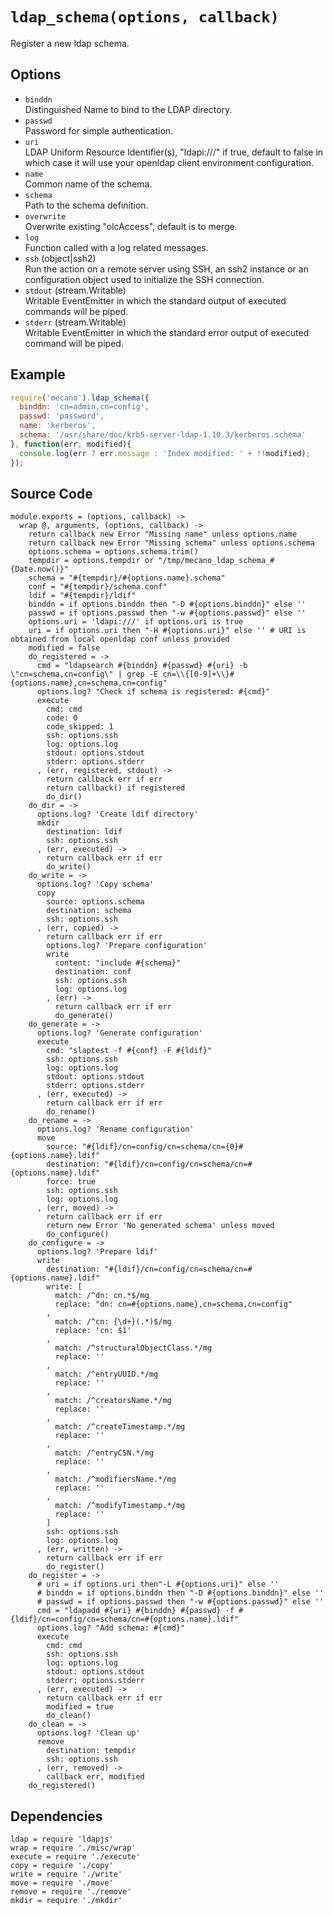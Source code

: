 
# `ldap_schema(options, callback)`

Register a new ldap schema.

## Options

*   `binddn`   
    Distinguished Name to bind to the LDAP directory.   
*   `passwd`   
    Password for simple authentication.   
*   `uri`   
    LDAP Uniform Resource Identifier(s), "ldapi:///" if true, default to false
    in which case it will use your openldap client environment configuration.   
*   `name`   
    Common name of the schema.   
*   `schema`   
    Path to the schema definition.   
*   `overwrite`   
    Overwrite existing "olcAccess", default is to merge.   
*   `log`   
    Function called with a log related messages.   
*   `ssh` (object|ssh2)   
    Run the action on a remote server using SSH, an ssh2 instance or an
    configuration object used to initialize the SSH connection.   
*   `stdout` (stream.Writable)   
    Writable EventEmitter in which the standard output of executed commands will
    be piped.   
*   `stderr` (stream.Writable)   
    Writable EventEmitter in which the standard error output of executed command
    will be piped.   

## Example

```js
require('mecano').ldap_schema({
  binddn: 'cn=admin,cn=config',
  passwd: 'password',
  name: 'kerberos',
  schema: '/usr/share/doc/krb5-server-ldap-1.10.3/kerberos.schema'
}, function(err, modified){
  console.log(err ? err.message : 'Index modified: ' + !!modified);
});
```

## Source Code

    module.exports = (options, callback) ->
      wrap @, arguments, (options, callback) ->
        return callback new Error "Missing name" unless options.name
        return callback new Error "Missing schema" unless options.schema
        options.schema = options.schema.trim()
        tempdir = options.tempdir or "/tmp/mecano_ldap_schema_#{Date.now()}"
        schema = "#{tempdir}/#{options.name}.schema"
        conf = "#{tempdir}/schema.conf"
        ldif = "#{tempdir}/ldif"
        binddn = if options.binddn then "-D #{options.binddn}" else ''
        passwd = if options.passwd then "-w #{options.passwd}" else ''
        options.uri = 'ldapi:///' if options.uri is true
        uri = if options.uri then "-H #{options.uri}" else '' # URI is obtained from local openldap conf unless provided
        modified = false
        do_registered = ->
          cmd = "ldapsearch #{binddn} #{passwd} #{uri} -b \"cn=schema,cn=config\" | grep -E cn=\\{[0-9]+\\}#{options.name},cn=schema,cn=config"
          options.log? "Check if schema is registered: #{cmd}"
          execute
            cmd: cmd
            code: 0
            code_skipped: 1
            ssh: options.ssh
            log: options.log
            stdout: options.stdout
            stderr: options.stderr
          , (err, registered, stdout) ->
            return callback err if err
            return callback() if registered
            do_dir()
        do_dir = ->
          options.log? 'Create ldif directory'
          mkdir
            destination: ldif
            ssh: options.ssh
          , (err, executed) ->
            return callback err if err
            do_write()
        do_write = ->
          options.log? 'Copy schema'
          copy
            source: options.schema
            destination: schema
            ssh: options.ssh
          , (err, copied) ->
            return callback err if err
            options.log? 'Prepare configuration'
            write
              content: "include #{schema}"
              destination: conf
              ssh: options.ssh
              log: options.log
            , (err) ->
              return callback err if err
              do_generate()
        do_generate = ->
          options.log? 'Generate configuration'
          execute
            cmd: "slaptest -f #{conf} -F #{ldif}"
            ssh: options.ssh
            log: options.log
            stdout: options.stdout
            stderr: options.stderr
          , (err, executed) ->
            return callback err if err
            do_rename()
        do_rename = ->
          options.log? 'Rename configuration'
          move
            source: "#{ldif}/cn=config/cn=schema/cn={0}#{options.name}.ldif"
            destination: "#{ldif}/cn=config/cn=schema/cn=#{options.name}.ldif"
            force: true
            ssh: options.ssh
            log: options.log
          , (err, moved) ->
            return callback err if err
            return new Error 'No generated schema' unless moved
            do_configure()
        do_configure = ->
          options.log? 'Prepare ldif'
          write
            destination: "#{ldif}/cn=config/cn=schema/cn=#{options.name}.ldif"
            write: [
              match: /^dn: cn.*$/mg
              replace: "dn: cn=#{options.name},cn=schema,cn=config"
            ,
              match: /^cn: {\d+}(.*)$/mg
              replace: 'cn: $1'
            ,
              match: /^structuralObjectClass.*/mg
              replace: ''
            ,
              match: /^entryUUID.*/mg
              replace: ''
            ,
              match: /^creatorsName.*/mg
              replace: ''
            ,
              match: /^createTimestamp.*/mg
              replace: ''
            ,
              match: /^entryCSN.*/mg
              replace: ''
            ,
              match: /^modifiersName.*/mg
              replace: ''
            ,
              match: /^modifyTimestamp.*/mg
              replace: ''
            ]
            ssh: options.ssh
            log: options.log
          , (err, written) ->
            return callback err if err
            do_register()
        do_register = ->
          # uri = if options.uri then"-L #{options.uri}" else ''
          # binddn = if options.binddn then "-D #{options.binddn}" else ''
          # passwd = if options.passwd then "-w #{options.passwd}" else ''
          cmd = "ldapadd #{uri} #{binddn} #{passwd} -f #{ldif}/cn=config/cn=schema/cn=#{options.name}.ldif"
          options.log? "Add schema: #{cmd}"
          execute
            cmd: cmd
            ssh: options.ssh
            log: options.log
            stdout: options.stdout
            stderr: options.stderr
          , (err, executed) ->
            return callback err if err
            modified = true
            do_clean()
        do_clean = ->
          options.log? 'Clean up'
          remove
            destination: tempdir
            ssh: options.ssh
          , (err, removed) ->
            callback err, modified
        do_registered()

## Dependencies

    ldap = require 'ldapjs'
    wrap = require './misc/wrap'
    execute = require './execute'
    copy = require './copy'
    write = require './write'
    move = require './move'
    remove = require './remove'
    mkdir = require './mkdir'




